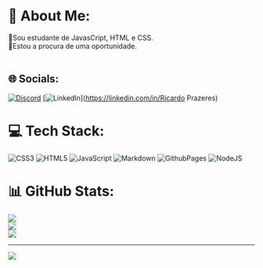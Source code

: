 # 💫 About Me:
🔭Sou estudante de JavasCript, HTML e CSS.<br>🤝Estou a procura de uma oportunidade.<br><br>


## 🌐 Socials:
[![Discord](https://img.shields.io/badge/Discord-%237289DA.svg?logo=discord&logoColor=white)](https://discord.gg/298829912368873473) [![LinkedIn](https://img.shields.io/badge/LinkedIn-%230077B5.svg?logo=linkedin&logoColor=white)](https://linkedin.com/in/Ricardo Prazeres) 

# 💻 Tech Stack:
![CSS3](https://img.shields.io/badge/css3-%231572B6.svg?style=for-the-badge&logo=css3&logoColor=white) ![HTML5](https://img.shields.io/badge/html5-%23E34F26.svg?style=for-the-badge&logo=html5&logoColor=white) ![JavaScript](https://img.shields.io/badge/javascript-%23323330.svg?style=for-the-badge&logo=javascript&logoColor=%23F7DF1E) ![Markdown](https://img.shields.io/badge/markdown-%23000000.svg?style=for-the-badge&logo=markdown&logoColor=white) ![GithubPages](https://img.shields.io/badge/github%20pages-121013?style=for-the-badge&logo=github&logoColor=white) ![NodeJS](https://img.shields.io/badge/node.js-6DA55F?style=for-the-badge&logo=node.js&logoColor=white)
# 📊 GitHub Stats:
![](https://github-readme-stats.vercel.app/api?username=RicardoPrazeres&theme=dark&hide_border=false&include_all_commits=false&count_private=false)<br/>
![](https://github-readme-streak-stats.herokuapp.com/?user=RicardoPrazeres&theme=dark&hide_border=false)<br/>
![](https://github-readme-stats.vercel.app/api/top-langs/?username=RicardoPrazeres&theme=dark&hide_border=false&include_all_commits=false&count_private=false&layout=compact)

---
[![](https://visitcount.itsvg.in/api?id=RicardoPrazeres&icon=0&color=0)](https://visitcount.itsvg.in)

<!-- Proudly created with GPRM ( https://gprm.itsvg.in ) -->